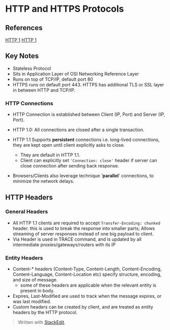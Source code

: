 
# HTTP and HTTPS Protocols

## References

[HTTP 1](https://code.tutsplus.com/tutorials/http-the-protocol-every-web-developer-must-know-part-2--net-31155)
[HTTP 1](https://code.tutsplus.com/tutorials/http-the-protocol-every-web-developer-must-know-part-1--net-31177)
## Key Notes

 - Stateless Protocol
 - Sits in Application Layer of OSI Networking Reference Layer
 - Runs on top of TCP/IP, default port 80
 - HTTPS runs on default port 443. HTTPS has additional TLS or SSL layer in between HTTP and TCP/IP.

### HTTP Connections

 - HTTP Connection is established between Client (IP, Port) and Server
   (IP, Port).
 
 - HTTP 1.0: All connections are closed after a single transaction. 
 - HTTP 1.1 Supports **persistent** connections i.e. long-lived connections, they are kept open until client explicitly asks to close. 
	 - They are default in HTTP 1.1.
	 - Client can explicitly set `'Connection: close'` header if server can
   close connection after sending back response.
   
 - Browsers/Clients also leverage technique '**parallel**' connections,
   to minimize the network delays.

## HTTP Headers

### General Headers

 - All HTTP 1.1 clients are required to accept `Transfer-Encoding: chunked` header. this is used to break the response into smaller parts; Allows streaming of server responses instead of one big payload to client.
 - Via Header is used in TRACE command, and is updated by all intermediate proxies/gateways/routers with its IP
 
 ### Entity Headers
 - Content-* headers (Content-Type, Content-Length, Content-Encoding, Content-Language, Content-Location etc) specify structure, encoding, and size of message. 
	 - some of these headers are applicable when the relevant entity is present in body.
 - Expires, Last-Modified are used to track when the message expires, or was last modified.
 - Custom headers can be created by client, and are treated as entity headers by the HTTP protocol.



> Written with [StackEdit](https://stackedit.io/).
<!--stackedit_data:
eyJoaXN0b3J5IjpbLTYwMzU5MjYwMiwxMjk4OTU2OTY3LDIyMT
MzMTU0LC00MjcyMDQ5OV19
-->